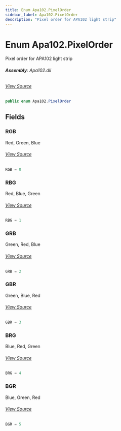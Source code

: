 ```yaml
---
title: Enum Apa102.PixelOrder
sidebar_label: Apa102.PixelOrder
description: "Pixel order for APA102 light strip"
---
```

# Enum Apa102.PixelOrder
Pixel order for APA102 light strip

###### **Assembly**: Apa102.dll
###### [View Source](https://github.com/WildernessLabs/Meadow.Foundation.git/blob/develop/Source/Meadow.Foundation.Peripherals/Leds.Apa102/Driver/Apa102.Enums.cs#L8)
```csharp title="Declaration"
public enum Apa102.PixelOrder
```
## Fields
### RGB
Red, Green, Blue
###### [View Source](https://github.com/WildernessLabs/Meadow.Foundation.git/blob/develop/Source/Meadow.Foundation.Peripherals/Leds.Apa102/Driver/Apa102.Enums.cs#L13)
```csharp title="Declaration"
RGB = 0
```
### RBG
Red, Blue, Green
###### [View Source](https://github.com/WildernessLabs/Meadow.Foundation.git/blob/develop/Source/Meadow.Foundation.Peripherals/Leds.Apa102/Driver/Apa102.Enums.cs#L17)
```csharp title="Declaration"
RBG = 1
```
### GRB
Green, Red, Blue
###### [View Source](https://github.com/WildernessLabs/Meadow.Foundation.git/blob/develop/Source/Meadow.Foundation.Peripherals/Leds.Apa102/Driver/Apa102.Enums.cs#L21)
```csharp title="Declaration"
GRB = 2
```
### GBR
Green, Blue, Red
###### [View Source](https://github.com/WildernessLabs/Meadow.Foundation.git/blob/develop/Source/Meadow.Foundation.Peripherals/Leds.Apa102/Driver/Apa102.Enums.cs#L25)
```csharp title="Declaration"
GBR = 3
```
### BRG
Blue, Red, Green
###### [View Source](https://github.com/WildernessLabs/Meadow.Foundation.git/blob/develop/Source/Meadow.Foundation.Peripherals/Leds.Apa102/Driver/Apa102.Enums.cs#L29)
```csharp title="Declaration"
BRG = 4
```
### BGR
Blue, Green, Red
###### [View Source](https://github.com/WildernessLabs/Meadow.Foundation.git/blob/develop/Source/Meadow.Foundation.Peripherals/Leds.Apa102/Driver/Apa102.Enums.cs#L33)
```csharp title="Declaration"
BGR = 5
```
